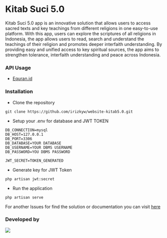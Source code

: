 # Kitab Suci 5.0
Kitab Suci 5.0 app is an innovative solution that allows users to access sacred texts and key teachings from different religions in one easy-to-use platform. With this app, users can explore the scriptures of all religions in Indonesia, the app allows users to read, search and understand the teachings of their religion and promotes deeper interfaith understanding. By providing easy and unified access to key spiritual sources, the app aims to strengthen tolerance, interfaith understanding and peace across Indonesia.

### API Usage
- [Equran.id](https://equran.id/apidev/v2)

### Installation
- Clone the repository
```<PHP>
git clone https://github.com/irizkyw/website-kitab5.0.git
```
- Setup your .env for database and JWT TOKEN
```<raw>
DB_CONNECTION=mysql
DB_HOST=127.0.0.1
DB_PORT=3306
DB_DATABASE=YOUR DATABASE
DB_USERNAME=YOUR DBMS USERNAME
DB_PASSWORD=YOU DBMS PASSWORD

JWT_SECRET=TOKEN_GENERATED
```
- Generate key for JWT Token
```<PHP>
php artisan jwt:secret
```
- Run the application
```<PHP>
php artisan serve
```
For another Issues for find the solution or documentation you can visit [here](https://github.com/irizkyw/website-kitab5.0/issues)

### Developed by
<a href="https://github.com/irizkyw/website-kitab5.0/graphs/contributors">
  <img src="https://contrib.rocks/image?repo=irizkyw/website-kitab5.0" />
</a>
